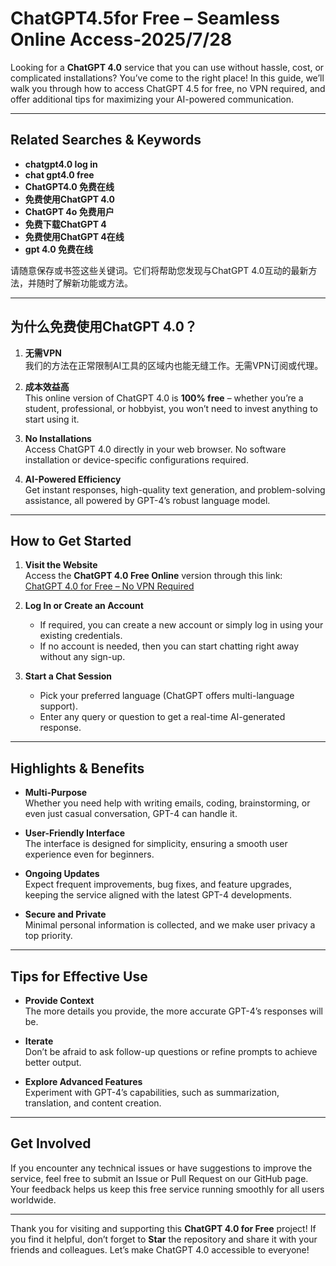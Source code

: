 # ChatGPT4.5for Free – Seamless Online Access-2025/7/28

Looking for a **ChatGPT 4.0** service that you can use without hassle, cost, or complicated installations? You’ve come to the right place! In this guide, we’ll walk you through how to access ChatGPT 4.5 for free, no VPN required, and offer additional tips for maximizing your AI-powered communication.

---

## Related Searches & Keywords

- **chatgpt4.0 log in**  
- **chat gpt4.0 free**  
- **ChatGPT4.0 免费在线**  
- **免费使用ChatGPT 4.0**  
- **ChatGPT 4o 免费用户**  
- **免费下载ChatGPT 4**  
- **免费使用ChatGPT 4在线**  
- **gpt 4.0 免费在线**

请随意保存或书签这些关键词。它们将帮助您发现与ChatGPT 4.0互动的最新方法，并随时了解新功能或方法。

---


## 为什么免费使用ChatGPT 4.0？

1. **无需VPN**  
   我们的方法在正常限制AI工具的区域内也能无缝工作。无需VPN订阅或代理。

2. **成本效益高**  
   This online version of ChatGPT 4.0 is **100% free** – whether you’re a student, professional, or hobbyist, you won’t need to invest anything to start using it.

3. **No Installations**  
   Access ChatGPT 4.0 directly in your web browser. No software installation or device-specific configurations required.

4. **AI-Powered Efficiency**  
   Get instant responses, high-quality text generation, and problem-solving assistance, all powered by GPT-4’s robust language model.

---

## How to Get Started

1. **Visit the Website**  
   Access the **ChatGPT 4.0 Free Online** version through this link:  
   [ChatGPT 4.0 for Free – No VPN Required](https://www.chatgptfree.hk.cn/2025/01/04/chatgptfree-hk-chatgpt%e9%a6%99%e6%b8%af%e4%bd%bf%e7%94%a8%e5%85%8dvpn-chatgpt%e7%b6%b2%e9%a0%81%e7%89%88%e5%85%8d%e8%b2%bb%e5%9c%a8%e7%ba%bf%e4%b8%ad%e6%96%87%e5%ae%98%e7%bd%91/)  

2. **Log In or Create an Account**  
   - If required, you can create a new account or simply log in using your existing credentials.  
   - If no account is needed, then you can start chatting right away without any sign-up.  

3. **Start a Chat Session**  
   - Pick your preferred language (ChatGPT offers multi-language support).  
   - Enter any query or question to get a real-time AI-generated response.  

---

## Highlights & Benefits

- **Multi-Purpose**  
  Whether you need help with writing emails, coding, brainstorming, or even just casual conversation, GPT-4 can handle it.

- **User-Friendly Interface**  
  The interface is designed for simplicity, ensuring a smooth user experience even for beginners.

- **Ongoing Updates**  
  Expect frequent improvements, bug fixes, and feature upgrades, keeping the service aligned with the latest GPT-4 developments.

- **Secure and Private**  
  Minimal personal information is collected, and we make user privacy a top priority.

---

## Tips for Effective Use

- **Provide Context**  
  The more details you provide, the more accurate GPT-4’s responses will be.  

- **Iterate**  
  Don’t be afraid to ask follow-up questions or refine prompts to achieve better output.  

- **Explore Advanced Features**  
  Experiment with GPT-4’s capabilities, such as summarization, translation, and content creation.  

---

## Get Involved

If you encounter any technical issues or have suggestions to improve the service, feel free to submit an Issue or Pull Request on our GitHub page. Your feedback helps us keep this free service running smoothly for all users worldwide.

---

Thank you for visiting and supporting this **ChatGPT 4.0 for Free** project! If you find it helpful, don’t forget to **Star** the repository and share it with your friends and colleagues. Let’s make ChatGPT 4.0 accessible to everyone!
